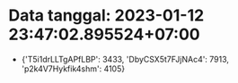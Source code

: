 # Data tanggal: 2023-01-12 23:47:02.895524+07:00

* {'T5i1drLLTgAPfLBP': 3433, 'DbyCSX5t7FJjNAc4': 7913, 'p2k4V7Hykfik4shm': 4105}
